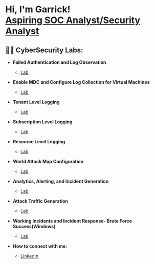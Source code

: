 <h1>Hi, I'm Garrick! <br/><a href="www.linkedin.com/in/garrick-jackson-jr-493723245">Aspiring SOC Analyst/Security Analyst</a>

<h2>👨‍💻 CyberSecurity Labs:</h2>

- <b>Failed Authentication and Log Observation</b>
  - [Lab ](https://github.com/garrick8jackson/Lab-1)
- <b>Enable MDC and Configure Log Collection for Virtual Machines</b>
  - [Lab](https://github.com/garrick8jackson/Lab-2)
- <b>Tenant Level Logging</b>
  - [Lab](https://github.com/garrick8jackson/Lab-3)

- <b>Subscription Level Logging</b>
  - [Lab](https://github.com/garrick8jackson/Lab-4)
 
- <b>Resource Level Logging</b>
  - [Lab](https://github.com/garrick8jackson/Lab-5)
    
- <b>World Attack Map Configuration</b>
  - [Lab](https://github.com/garrick8jackson/Lab-6)
    
- <b>Analytics, Alerting, and Incident Generation</b>
  - [Lab](https://github.com/garrick8jackson/Lab-7)
  
- <b>Attack Traffic Generation</b>
  - [Lab](https://github.com/garrick8jackson/Lab-8)
  
- <b>Working Incidents and Incident Response- Brute Force Success(Windows)</b>
  - [Lab](https://github.com/garrick8jackson/Lab-9)


- <b>How to connect with me:</b>
  - [LinkedIn](https://www.linkedin.com/in/garrick-jackson-jr-493723245/)
<!--
